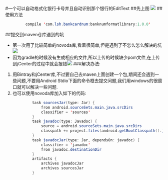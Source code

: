 #一个可以自动格式化银行卡号并且自动识别那个银行的EditText
##先上图
![](http://i.imgur.com/YxoEW4y.gif)
##使用方法


```java
		 compile 'com.lsh.bankcardnum:banknumformatlibrary:1.0.0'
```
##提交到maven仓库遇到的坑
- 第一次用了比较简单的novoda库,看着很简单,但是遇到了不怎么怎么解决的坑![](http://i.imgur.com/le91CIw.png)
- 因为gradle的时候没有生成相应的文件,所以上传的时候缺少pom文件,在上传到jCenter的过程中就会报错![](http://i.imgur.com/3LNPXU4.png)
###解决办法:
1. 用Bintray和jCenter库,不过要自己去maven上面创建一个包,期间还会遇到一些问题,不要用Android Stdio下面的命令框去提交问题,我们用windows的很窗口就可以解决一些问题.
2. 也可以使用novoda库加入如下的代码:


```java
		    task sourcesJar(type: Jar) {
                from android.sourceSets.main.java.srcDirs
                classifier = 'sources'
            }
            task javadoc(type: Javadoc) {
                source = android.sourceSets.main.java.srcDirs
                classpath += project.files(android.getBootClasspath().join(File.pathSeparator))
            }
            task javadocJar(type: Jar, dependsOn: javadoc) {
                classifier = 'javadoc'
                from javadoc.destinationDir
            }
            artifacts {
                archives javadocJar
                archives sourcesJar
            }
```